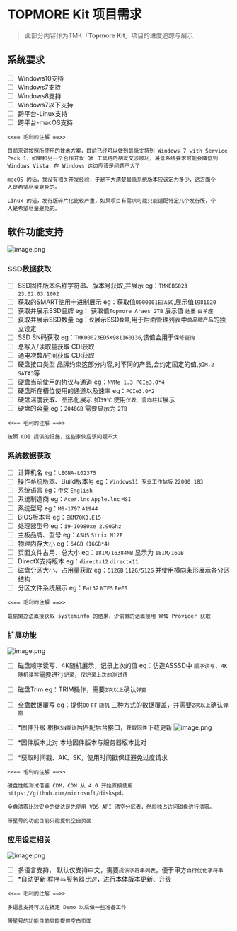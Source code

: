﻿# TOPMORE Kit 项目需求

> 此部分内容作为TMK「**Topmore Kit**」项目的进度追踪与展示

## 系统要求

- [ ] Windows10支持
- [ ] Windows7支持
- [ ] Windows8支持
- [ ] Windows7以下支持
- [ ] 跨平台-Linux支持
- [ ] 跨平台-macOS支持

```
<<== 毛利的注解 ==>>

目前来说按照所使用的技术方案，目前已经可以做到最低支持到 Windows 7 with Service
Pack 1，如果和另一个合作开发 Qt 工具链的朋友交涉顺利，最低系统要求可能会降低到
Windows Vista，在 Windows 这边应该是问题不大了

macOS 的话，我没有相关开发经验，于是不大清楚最低系统版本应该定为多少，这方面个
人是希望尽量避免的。

Linux 的话，发行版碎片化比较严重，如果项目有需求可能只能适配特定几个发行版，个
人是希望尽量避免的。

```

## 软件功能支持

![image.png](/images/20230116020713_image.png)

### SSD数据获取

- [ ] SSD固件版本名称字符串、版本号获取,并展示
  eg：`TMKEBS023` `23.02.03.1002`
- [ ] 获取的SMART使用十进制展示
  eg：获取值`0000001E3A5C`,展示值`1981020`
- [ ] 获取并展示SSD品牌
  eg： 获取值`Topmore Araes 2TB` 展示值 `达墨` `白羊座`
- [ ] 获取并展示SSD数量
  eg：`仅`展示SSD`数量`,用于后面管理列表中`单品牌产品`的独立设定
- [ ] SSD SN码获取
  eg：`TMK00023ED5K981160136`,该值会用于`保修查询`
- [ ] 总写入/读取量获取
  CDI获取
- [ ] 通电次数/时间获取
  CDI获取
- [ ] 硬盘接口类型
  品牌约束这部分内容,对不同的产品,会约定固定的值,如`M.2` `SATA3`等
- [ ] 硬盘当前使用的协议与通道
  eg：`NVMe 1.3 PCIe3.0*4`
- [ ] 硬盘所在槽位使用的通道以及速率
  eg：`PCIe3.0*2`
- [ ] 硬盘温度获取、图形化展示
  如`39℃` 使用`仪表、竖向柱状`展示
- [ ] 硬盘的容量
  eg：`2048GB` 需要显示为 `2TB`

```
<<== 毛利的注解 ==>>

按照 CDI 提供的设施，这些家伙应该问题不大

```

### 系统数据获取
- [ ] 计算机名
  eg：`LEGNA-L02375`
- [ ] 操作系统版本、Build版本号
  eg：`Windows11 专业工作站版` `22000.183`
- [ ] 系统语言
  eg：`中文` `English`
- [ ] 系统制造商
  eg：`Acer.lnc` `Apple.lnc` `MSI`
- [ ] 系统型号
  eg：`MS-1797` `A1944`
- [ ] BIOS版本号
  eg：`EKM70K3.E15`
- [ ] 处理器型号
  eg：`i9-10980xe 2.90Ghz`
- [ ] 主板品牌、型号
  eg：`ASUS` `Strix M12E`
- [ ] 物理内存大小
  eg：`64GB（16GB*4）`
- [ ] 页面文件占用、总大小
  eg：`181M/16384MB` 显示为 `181M/16GB`
- [ ] DirectX支持版本
  eg：`directx12` `directx11`
- [ ] 磁盘分区大小、占用量获取
  eg：`512GB` `112G/512G` 并使用横向条形展示各分区结构
- [ ] 分区文件系统展示
  eg：`Fat32` `NTFS` `ReFS`

```
<<== 毛利的注解 ==>>

最偷懒办法直接获取 systeminfo 的结果，少偷懒的话直接用 WMI Provider 获取

```

### 扩展功能

![image.png](/images/20230116020738_image.png)

- [ ] 磁盘顺序读写、4K随机展示，记录上次的值
  eg：仿造ASSSD中 `顺序读写`、`4K随机读写`需要进行`记录`，`仅记录上次的测试值`
- [ ] 磁盘Trim
  eg：TRIM操作，需要`2次以上`确认`弹窗`
- [ ] 全盘数据覆写
  eg：提供`00` `FF` `随机` 三种方式的数据覆盖，并需要`2次以上`确认`弹窗`
- [ ] *固件升级
  根据`SN查询`后匹配后台接口，`获取固件`下载更新
  ![image.png](/images/20230116100445_image.png)
- [ ] *固件版本比对
  本地固件版本与服务器版本比对
- [ ] *获取时间戳、AK、SK，使用时间戳保证避免过度请求


```
<<== 毛利的注解 ==>>

磁盘性能测试借鉴 CDM，CDM 从 4.0 开始直接使用 https://github.com/microsoft/diskspd。

全盘清零比较安全的做法是先使用 VDS API 清空分区表，然后独占访问磁盘进行清零。

带星号的功能目前只能提供空白页面

```

### 应用设定相关

![image.png](/images/20230116102718_image.png)

- [ ] 多语言支持，
  默认仅支持中文，需要`提供字符串列表`，便于甲方`自行优化字符串`
- [ ] *自动更新
  程序与服务器比对，进行本体版本更新、升级

```
<<== 毛利的注解 ==>>

多语言支持可以在搞定 Demo 以后做一些准备工作

带星号的功能目前只能提供空白页面

```
